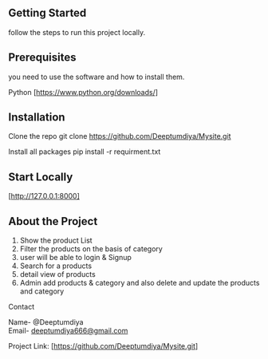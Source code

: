 ## Getting Started

follow the steps to run this project locally.

## Prerequisites
you need to use the software and how to install them.

Python
[https://www.python.org/downloads/]

## Installation
Clone the repo
git clone https://github.com/Deeptumdiya/Mysite.git

Install all packages
pip install -r requirment.txt

## Start Locally
[http://127.0.0.1:8000]

## About the Project
1. Show the product List 
2. Filter the products on the basis of category 
3. user will be able to login & Signup
4. Search for a products 
5. detail view of products
6. Admin add products & category and also delete and update the products and category


Contact

Name- @Deeptumdiya  
Email- deeptumdiya666@gmail.com

Project Link: [https://github.com/Deeptumdiya/Mysite.git]
